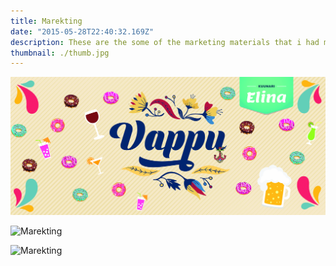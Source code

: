 ```yaml
---
title: Marekting
date: "2015-05-28T22:40:32.169Z"
description: These are the some of the marketing materials that i had made for several clients.
thumbnail: ./thumb.jpg
---
```


![Marekting](./1.jpg)

![Marekting](./2.jpg)

![Marekting](./3.jpg)